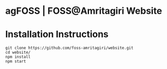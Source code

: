 # agFOSS | FOSS@Amritagiri Website

# Installation Instructions

```code
git clone https://github.com/foss-amritagiri/website.git
cd website/
npm install
npm start
```